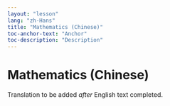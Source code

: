 ```yaml
---
layout: "lesson"
lang: "zh-Hans"
title: "Mathematics (Chinese)"
toc-anchor-text: "Anchor"
toc-description: "Description"
---
```


# Mathematics (Chinese)

Translation to be added _after_ English text completed.
